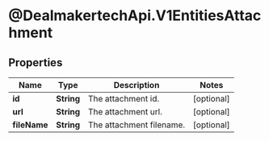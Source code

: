 # @DealmakertechApi.V1EntitiesAttachment

## Properties

Name | Type | Description | Notes
------------ | ------------- | ------------- | -------------
**id** | **String** | The attachment id. | [optional] 
**url** | **String** | The attachment url. | [optional] 
**fileName** | **String** | The attachment filename. | [optional] 


